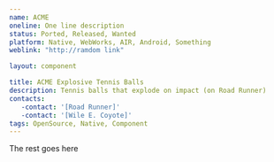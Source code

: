 ```yaml
---
name: ACME
oneline: One line description
status: Ported, Released, Wanted
platform: Native, WebWorks, AIR, Android, Something
weblink: "http://ramdom link"

layout: component

title: ACME Explosive Tennis Balls
description: Tennis balls that explode on impact (on Road Runner)
contacts:
   -contact: '[Road Runner]'
   -contact: '[Wile E. Coyote]'
tags: OpenSource, Native, Component
---
```


The rest goes here